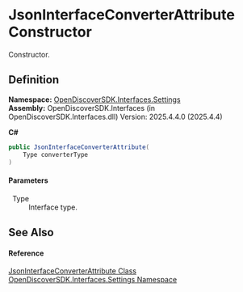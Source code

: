 # JsonInterfaceConverterAttribute Constructor


Constructor.



## Definition
**Namespace:** <a href="a1516a26-c3bc-5b32-80d1-92d32506d831">OpenDiscoverSDK.Interfaces.Settings</a>  
**Assembly:** OpenDiscoverSDK.Interfaces (in OpenDiscoverSDK.Interfaces.dll) Version: 2025.4.4.0 (2025.4.4)

**C#**
``` C#
public JsonInterfaceConverterAttribute(
	Type converterType
)
```



#### Parameters
<dl><dt>  Type</dt><dd>Interface type.</dd></dl>

## See Also


#### Reference
<a href="dab0b672-8f12-7a96-c1d7-b43cf3567819">JsonInterfaceConverterAttribute Class</a>  
<a href="a1516a26-c3bc-5b32-80d1-92d32506d831">OpenDiscoverSDK.Interfaces.Settings Namespace</a>  
